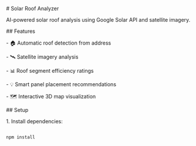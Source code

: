 \# Solar Roof Analyzer



AI-powered solar roof analysis using Google Solar API and satellite imagery.



\## Features



\- 🏠 Automatic roof detection from address

\- 🛰️ Satellite imagery analysis

\- 📊 Roof segment efficiency ratings

\- 💡 Smart panel placement recommendations

\- 🗺️ Interactive 3D map visualization



\## Setup



1\. Install dependencies:

```bash

npm install

